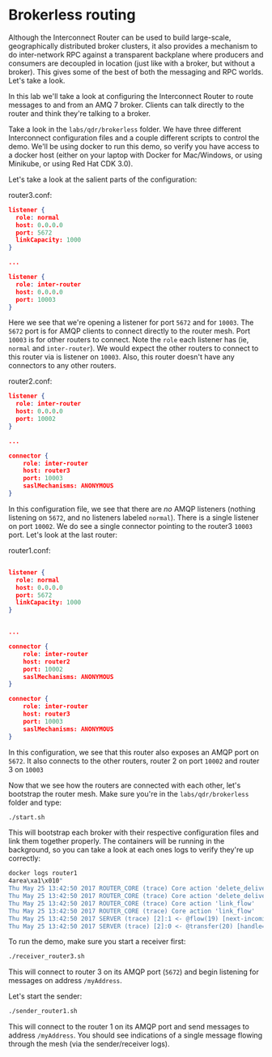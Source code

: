 # Brokerless routing

Although the Interconnect Router can be used to build large-scale, geographically distributed broker clusters, it also provides a mechanism to do inter-network RPC against a transparent backplane where producers and consumers are decoupled in location (just like with a broker, but without a broker). This gives some of the best of both the messaging and RPC worlds. Let's take a look.


In this lab we'll take a look at configuring the Interconnect Router to route messages to and from an AMQ 7 broker. Clients can talk directly to the router and think they're talking to a broker.

Take a look in the `labs/qdr/brokerless` folder. We have three different Interconnect configuration files and a couple different scripts to control the demo. We'll be using docker to run this demo, so verify you have access to a docker host (either on your laptop with Docker for Mac/Windows, or using Minikube, or using Red Hat CDK 3.0). 


Let's take a look at the salient parts of the configuration:

router3.conf:

```json
listener {
  role: normal
  host: 0.0.0.0
  port: 5672
  linkCapacity: 1000
}

... 

listener {
  role: inter-router
  host: 0.0.0.0
  port: 10003
}

```

Here we see that we're opening a listener for port `5672` and for `10003`. The `5672` port is for AMQP clients to connect directly to the router mesh. Port `10003` is for other routers to connect. Note the `role` each listener has (ie, `normal` and `inter-router`). We would expect the other routers to connect to this router via is listener on `10003`. Also, this router doesn't have any connectors to any other routers.

router2.conf:

```json
listener {
  role: inter-router
  host: 0.0.0.0
  port: 10002
}

...

connector {
    role: inter-router
    host: router3
    port: 10003
    saslMechanisms: ANONYMOUS
}

```

In this configuration file, we see that there are *no* AMQP listeners (nothing listening on `5672`, and no listeners labeled `normal`). There is a single listener on port `10002`. We do see a single connector pointing to the router3 `10003` port. Let's look at the last router:

router1.conf:

```json

listener {
  role: normal
  host: 0.0.0.0
  port: 5672
  linkCapacity: 1000
}


...

connector {
    role: inter-router
    host: router2
    port: 10002
    saslMechanisms: ANONYMOUS
}

connector {
    role: inter-router
    host: router3
    port: 10003
    saslMechanisms: ANONYMOUS
}

```

In this configuration, we see that this router also exposes an AMQP port on `5672`. It also connects to the other routers, router 2 on port `10002` and router 3 on `10003` 

Now that we see how the routers are connected with each other, let's bootstrap the router mesh. Make sure you're in the `labs/qdr/brokerless` folder and type:

```bash
./start.sh
```

This will bootstrap each broker with their respective configuration files and link them together properly. The containers will be running in the background, so you can take a look at each ones logs to verify they're up correctly:

```bash
docker logs router1
4area\xa1\x010"
Thu May 25 13:42:50 2017 ROUTER_CORE (trace) Core action 'delete_delivery'
Thu May 25 13:42:50 2017 ROUTER_CORE (trace) Core action 'delete_delivery'
Thu May 25 13:42:50 2017 ROUTER_CORE (trace) Core action 'link_flow'
Thu May 25 13:42:50 2017 ROUTER_CORE (trace) Core action 'link_flow'
Thu May 25 13:42:50 2017 SERVER (trace) [2]:1 <- @flow(19) [next-incoming-id=2600, incoming-window=2147483647, next-outgoing-id=0, outgoing-window=2147483647, handle=0, delivery-count=2600, link-credit=250, drain=false]
Thu May 25 13:42:50 2017 SERVER (trace) [2]:0 <- @transfer(20) [handle=0, delivery-id=2604, delivery-tag=b"X\x14\x00\x00\x00\x00\x00\x00", message-format=0, settled=true, more=false] (229) "\x00Sr\xd1\x00\x00\x00E\x00\x00\x00\x04\xa3\x0ex-opt-qd.trace\xd0\x00\x00\x00\x0f\x00\x00\x00\x01\xa1\x090/Router3\xa3\x10x-opt-qd.ingress\xa1\x090/Router3\x00Ss\xd0\x00\x00\x00\x1f\x00\x00\x00\x06@@\xa1\x14amqp:/_local/qdhello@@@\x00St\xd1\x00\x00\x00\x13\x00\x00\x00\x02\xa1\x06opcode\xa1\x05HELLO\x00Sw\xd1\x00\x00\x00N\x00\x00\x00\x08\xa1\x04seen\xd0\x00\x00\x00\x16\x00\x00\x00\x02\xa1\x07Router2\xa1\x07Router1\xa1\x08instance\x81\x00\x00\x00\x00Y&\xd5\xd9\xa1\x02id\xa1\x07Router3\xa1\x04area\xa1\x010"

```

To run the demo, make sure you start a receiver first:

```bash
./receiver_router3.sh
```

This will connect to router 3 on its AMQP port (`5672`) and begin listening for messages on address `/myAddress`.

Let's start the sender:

```bash
./sender_router1.sh
```

This will connect to the router 1 on its AMQP port and send messages to address `/myAddress`. You should see indications of a single message flowing through the mesh (via the sender/receiver logs).
